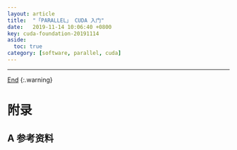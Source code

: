```yaml
---
layout: article
title:  "「PARALLEL」 CUDA 入门"
date:   2019-11-14 10:06:40 +0800
key: cuda-foundation-20191114
aside:
  toc: true
category: [software, parallel, cuda]
---
```

<span id='head'></span>

-------------------  
[End](#head)
{:.warning}  


# 附录
## A 参考资料
